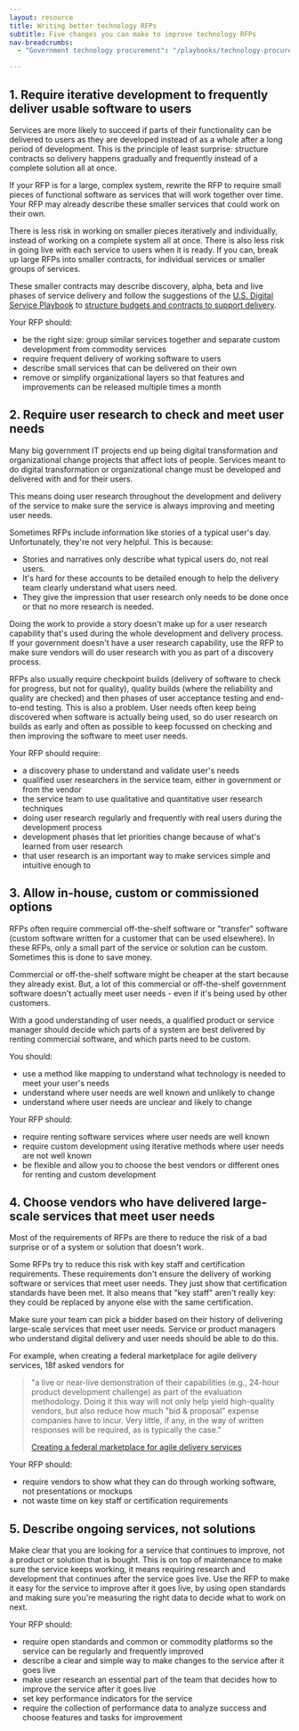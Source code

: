 ```yaml
---
layout: resource
title: Writing better technology RFPs
subtitle: Five changes you can make to improve technology RFPs
nav-breadcrumbs:
  - "Government technology procurement": "/playbooks/technology-procurement/"

---
```


## 1. Require iterative development to frequently deliver usable software to users

Services are more likely to succeed if parts of their functionality can be delivered to users as they are developed instead of as a whole after a long period of development. This is the principle of least surprise: structure contracts so delivery happens gradually and frequently instead of a complete solution all at once. 

If your RFP is for a large, complex system, rewrite the RFP to require small pieces of functional software as services that will work together over time. Your RFP may already describe these smaller services that could work on their own. 

There is less risk in working on smaller pieces iteratively and individually, instead of working on a complete system all at once. There is also less risk in going live with each service to users when it is ready. If you can, break up large RFPs into smaller contracts, for individual services or smaller groups of services. 

These smaller contracts may describe discovery, alpha, beta and live phases of service delivery and follow the suggestions of the [U.S. Digital Service Playbook](https://playbook.cio.gov/) to [structure budgets and contracts to support delivery](https://playbook.cio.gov/#play5).

Your RFP should:

* be the right size: group similar services together and separate custom development from commodity services
* require frequent delivery of working software to users
* describe small services that can be delivered on their own 
* remove or simplify organizational layers so that features and improvements can be released multiple times a month

## 2. Require user research to check and meet user needs

Many big government IT projects end up being digital transformation and organizational change projects that affect lots of people. Services meant to do digital transformation or organizational change must be developed and delivered with and for their users. 

This means doing user research throughout the development and delivery of the service to make sure the service is always improving and meeting user needs.

Sometimes RFPs include information like stories of a typical user's day. Unfortunately, they're not very helpful. This is because: 

* Stories and narratives only describe what typical users do, not real users. 
* It's hard for these accounts to be detailed enough to help the delivery team clearly understand what users need. 
* They give the impression that user research only needs to be done once or that no more research is needed.

Doing the work to provide a story doesn't make up for a user research capability that's used during the whole development and delivery process. If your government doesn't have a user research capability, use the RFP to make sure vendors will do user research with you as part of a discovery process.

RFPs also usually require checkpoint builds (delivery of software to check for progress, but not for quality), quality builds (where the reliability and quality are checked) and then phases of user acceptance testing and end-to-end testing. This is also a problem. User needs often keep being discovered when software is actually being used, so do user research on builds as early and often as possible to keep focussed on checking and then improving the software to meet user needs. 

Your RFP should require:

* a discovery phase to understand and validate user's needs 
* qualified user researchers in the service team, either in government or from the vendor
* the service team to use qualitative and quantitative user research techniques
* doing user research regularly and frequently with real users during the development process
* development phases that let priorities change because of what's learned from user research
* that user research is an important way to make services simple and intuitive enough to 

## 3. Allow in-house, custom or commissioned options 

RFPs often require commercial off-the-shelf software or "transfer" software (custom software written for a customer that can be used elsewhere). In these RFPs, only a small part of the service or solution can be custom. Sometimes this is done to save money.

Commercial or off-the-shelf software might be cheaper at the start because they already exist. But, a lot of this commercial or off-the-shelf government software doesn't actually meet user needs - even if it's being used by other customers. 

With a good understanding of user needs, a qualified product or service manager should decide which parts of a system are best delivered by renting commercial software, and which parts need to be custom. 

You should:

* use a method like mapping to understand what technology is needed to meet your user's needs
* understand where user needs are well known and unlikely to change 
* understand where user needs are unclear and likely to change 

Your RFP should:

* require renting software services where user needs are well known
* require custom development using iterative methods where user needs are not well known
* be flexible and allow you to choose the best vendors or different ones for renting and custom development

## 4. Choose vendors who have delivered large-scale services that meet user needs 

Most of the requirements of RFPs are there to reduce the risk of a bad surprise or of a system or solution that doesn't work.

Some RFPs try to reduce this risk with key staff and certification requirements. These requirements don't ensure the delivery of working software or services that meet user needs. They just show that certification standards have been met. It also means that "key staff" aren't really key: they could be replaced by anyone else with the same certification.

Make sure your team can pick a bidder based on their history of delivering large-scale services that meet user needs. Service or product managers who understand digital delivery and user needs should be able to do this. 

For example, when creating a federal marketplace for agile delivery services, 18f asked vendors for

> "a live or near-live demonstration of their capabilities (e.g., 24-hour product development challenge) as part of the evaluation methodology. Doing it this way will not only help yield high-quality vendors, but also reduce how much "bid & proposal" expense companies have to incur. Very little, if any, in the way of written responses will be required, as is typically the case."
>
> [Creating a federal marketplace for agile delivery services](https://18f.gsa.gov/2015/01/08/creating-a-federal-marketplace-for-agile-delivery-services/)

Your RFP should:

* require vendors to show what they can do through working software, not presentations or mockups
* not waste time on key staff or certification requirements

## 5. Describe ongoing services, not solutions 

Make clear that you are looking for a service that continues to improve, not a product or solution that is bought. This is on top of maintenance to make sure the service keeps working, it means requiring research and development that continues after the service goes live. Use the RFP to make it easy for the service to improve after it goes live, by using open standards and making sure you're measuring the right data to decide what to work on next.

Your RFP should:

* require open standards and common or commodity platforms so the service can be regularly and frequently improved
* describe a clear and simple way to make changes to the service after it goes live
* make user research an essential part of the team that decides how to improve the service after it goes live
* set key performance indicators for the service
* require the collection of performance data to analyze success and choose features and tasks for improvement


